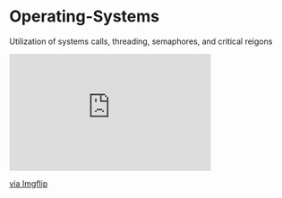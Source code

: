 # Operating-Systems
Utilization of systems calls, threading, semaphores, and critical reigons
    <div style="max-width: 100%; width: 360px; height: 209px; overflow: hidden;">
        <iframe src="https://imgflip.com/embed/82tcwd" style="width: 100%; height: 100%; border: none;"></iframe>
    </div>
    <p><a href="https://imgflip.com/gif/82tcwd">via Imgflip</a></p>
